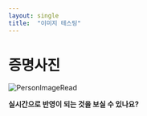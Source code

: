 ```yaml
---
layout: single
title:  "이미지 테스팅"
---
```


# 증명사진

![PersonImageRead](https://user-images.githubusercontent.com/95459089/169668218-848345f4-f26a-4caf-a3cf-261436eb174b.jpg)

**실시간으로 반영이 되는 것을 보실 수 있나요?**